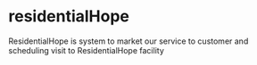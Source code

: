 # residentialHope
ResidentialHope is system to market our service to customer and scheduling visit to ResidentialHope facility 
